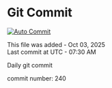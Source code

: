 # Git Commit
[![Auto Commit](https://github.com/alorup/Auto/actions/workflows/active.yml/badge.svg)](https://github.com/alorup/Auto/actions/workflows/active.yml)

This file was added - Oct 03, 2025  
Last commit at UTC - 07:30 AM

Daily git commit

commit number: 240
